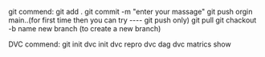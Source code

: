 git commend:
git add .
git commit -m "enter your massage"
git push orgin main..(for first time then you can try ---- git push only)
git pull
git chackout -b name new branch (to create a new branch)

DVC commend:
git init
dvc init
dvc repro
dvc dag
dvc matrics show

